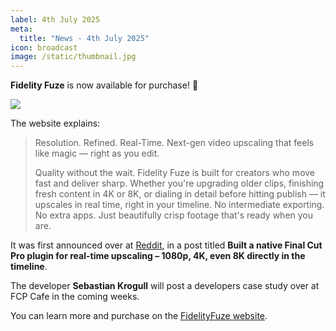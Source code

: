 ```yaml
---
label: 4th July 2025
meta:
  title: "News - 4th July 2025"
icon: broadcast
image: /static/thumbnail.jpg
---
```


**Fidelity Fuze** is now available for purchase! 🥳

![](/static/fidelityfuze.png)

The website explains:

> Resolution. Refined. Real-Time.
> Next-gen video upscaling that feels like magic — right as you edit.
>
> Quality without the wait. Fidelity Fuze is built for creators who move fast and deliver sharp. Whether you're upgrading older clips, finishing fresh content in 4K or 8K, or dialing in detail before hitting publish — it upscales in real time, right in your timeline. No intermediate exporting. No extra apps.
> Just beautifully crisp footage that's ready when you are.

It was first announced over at [Reddit](https://www.reddit.com/r/finalcutpro/comments/1lfin6y/built_a_native_final_cut_pro_plugin_for_realtime/), in a post titled **Built a native Final Cut Pro plugin for real-time upscaling – 1080p, 4K, even 8K directly in the timeline**.

The developer **Sebastian Krogull** will post a developers case study over at FCP Cafe in the coming weeks.

You can learn more and purchase on the [FidelityFuze website](https://www.fidelityfuze.com).